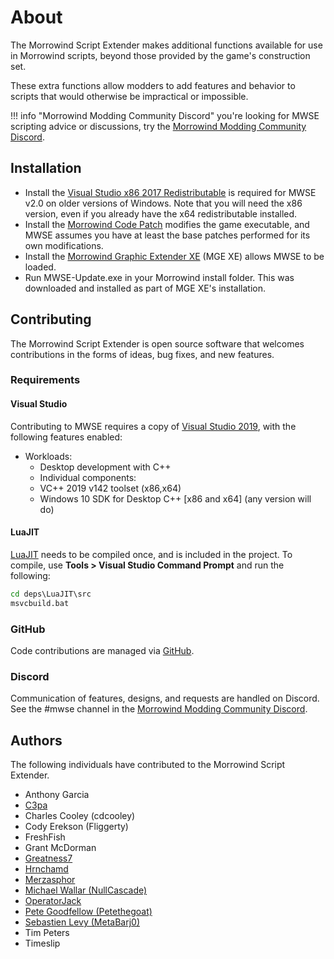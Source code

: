 # About

The Morrowind Script Extender makes additional functions available for use in Morrowind scripts, beyond those provided by the game's construction set.

These extra functions allow modders to add features and behavior to scripts that would otherwise be impractical or impossible.

!!! info "Morrowind Modding Community Discord"
	 you're looking for MWSE scripting advice or discussions, try the [Morrowind Modding Community Discord](https://discord.gg/QDEBbaP).

## Installation

- Install the [Visual Studio x86 2017 Redistributable](https://aka.ms/vs/15/release/VC_redist.x86.exe) is required for MWSE v2.0 on older versions of Windows. Note that you will need the x86 version, even if you already have the x64 redistributable installed.
- Install the [Morrowind Code Patch](https://www.nexusmods.com/morrowind/mods/19510/) modifies the game executable, and MWSE assumes you have at least the base patches performed for its own modifications.
- Install the [Morrowind Graphic Extender XE](https://www.nexusmods.com/morrowind/mods/41102) (MGE XE) allows MWSE to be loaded.
- Run MWSE-Update.exe in your Morrowind install folder. This was downloaded and installed as part of MGE XE's installation.


## Contributing

The Morrowind Script Extender is open source software that welcomes contributions in the forms of ideas, bug fixes, and new features.

### Requirements

#### Visual Studio

Contributing to MWSE requires a copy of [Visual Studio 2019](https://www.visualstudio.com/downloads/), with the following features enabled:

- Workloads:
	- Desktop development with C++
	- Individual components:
	- VC++ 2019 v142 toolset (x86,x64)
	- Windows 10 SDK for Desktop C++ [x86 and x64] (any version will do)

#### LuaJIT

[LuaJIT](https://luajit.org/) needs to be compiled once, and is included in the project. To compile, use **Tools > Visual Studio Command Prompt** and run the following:

```bat
cd deps\LuaJIT\src
msvcbuild.bat
```


### GitHub

Code contributions are managed via [GitHub](https://github.com/MWSE/MWSE).


### Discord

Communication of features, designs, and requests are handled on Discord. See the #mwse channel in the [Morrowind Modding Community Discord](https://discord.gg/QDEBbaP).


## Authors

The following individuals have contributed to the Morrowind Script Extender.

- Anthony Garcia
- [C3pa](https://github.com/C3pa)
- Charles Cooley (cdcooley)
- Cody Erekson (Fliggerty)
- FreshFish
- Grant McDorman
- [Greatness7](https://github.com/Greatness7)
- [Hrnchamd](https://github.com/Hrnchamd)
- [Merzasphor](https://github.com/Merzasphor)
- [Michael Wallar (NullCascade)](https://github.com/NullCascade)
- [OperatorJack](https://github.com/OperatorJack)
- [Pete Goodfellow (Petethegoat)](https://github.com/Petethegoat)
- [Sebastien Levy (MetaBarj0)](https://github.com/MetaBarj0)
- Tim Peters
- Timeslip
